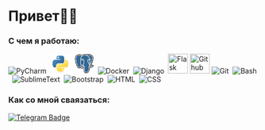 <h1>Привет👋🏻</h1>

<h3>С чем я работаю:</h3>
<p>

<div>
  <img src="https://github.com/yurijserrano/Github-Profile-Readme-Logos/blob/master/ides/pycharm.svg" title="PyCharm" alt="PyCharm" width="40" height="40"/>&nbsp;
  <img src="https://github.com/devicons/devicon/blob/master/icons/python/python-original.svg" title="Python" alt="Python" width="40" height="40"/>&nbsp;
  <img src="https://github.com/devicons/devicon/blob/master/icons/postgresql/postgresql-original.svg" title="PostgreSQL" alt="PostgreSQL" width="40" height="40"/>&nbsp;
  <img src="https://github.com/yurijserrano/Github-Profile-Readme-Logos/blob/master/cloud/docker.svg" title="Docker" alt="Docker" width="40" height="40"/>&nbsp;
  <img src="https://github.com/yurijserrano/Github-Profile-Readme-Logos/blob/master/frameworks/django.svg" title="Django" alt="Django" width="40" height="40"/>&nbsp;
  <img src="https://github.com/yurijserrano/Github-Profile-Readme-Logos/blob/master/frameworks/flask.svg" title="Flask" **alt="Flask" width="40" height="40"/>
  <img src="https://github.com/yurijserrano/Github-Profile-Readme-Logos/blob/master/cloud/github.svg" title="Github" **alt="Github" width="40" height="40"/>
  <img src="https://github.com/yurijserrano/Github-Profile-Readme-Logos/blob/master/others/git.svg" title="Git" alt="Git" width="40" height="40"/>&nbsp;
  <img src="https://github.com/yurijserrano/Github-Profile-Readme-Logos/blob/master/programming languages/bash.svg" title="Bash" alt="Bash" width="40" height="40"/>&nbsp;
  <img src="https://github.com/yurijserrano/Github-Profile-Readme-Logos/blob/master/text%20editors/sublime.svg" title="SublimeText" alt="SublimeText" width="40" height="40"/>&nbsp;
  <img src="https://github.com/yurijserrano/Github-Profile-Readme-Logos/blob/master/frameworks/boostrap.svg" title="Bootstrap" alt="Bootstrap" width="40" height="40"/>&nbsp;
  <img src="https://github.com/yurijserrano/Github-Profile-Readme-Logos/blob/master/others/html.svg" title="HTML" alt="HTML" width="40" height="40"/>&nbsp;
  <img src="https://github.com/yurijserrano/Github-Profile-Readme-Logos/blob/master/others/css.svg" title="CSS" alt="CSS" width="40" height="40"/>&nbsp;
</div>
</p>

<h3>Как со мной сваязаться:</h3>
<div id="badges">
  <a href="https://t.me/Nightmemor">
    <img src="https://img.shields.io/badge/Telegram-blue?style=for-the-badge&logo=telegram&logoColor=white" alt="Telegram Badge"/>
  </a>
</div>
